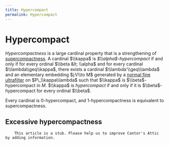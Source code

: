 ```yaml
---
title: Hypercompact
permalink: Hypercompact
---
```

# Hypercompact











*Hypercompactness* is a large cardinal property that is a strengthening
of
[supercompactness](/Supercompact "Supercompact").
A cardinal $\\kappa$ is *$\\alpha$-hypercompact* if and only if for
every ordinal $\\beta &lt; \\alpha$ and for every cardinal
$\\lambda\\geq\\kappa$, there exists a cardinal $\\lambda'\\geq\\lambda$
and an elementary embedding $j:V\\to M$ generated by a [normal fine
ultrafilter](/Filter "Filter")
on $P\_\\kappa\\lambda$ such that $\\kappa$ is $\\beta$-hypercompact in
$M$. $\\kappa$ is *hypercompact* if and only if it is
$\\beta$-hypercompact for every ordinal $\\beta$.

Every cardinal is 0-hypercompact, and 1-hypercompactness is equivalent
to supercompactness.

## Excessive hypercompactness

        This article is a stub. Please help us to improve Cantor's Attic by adding information.



